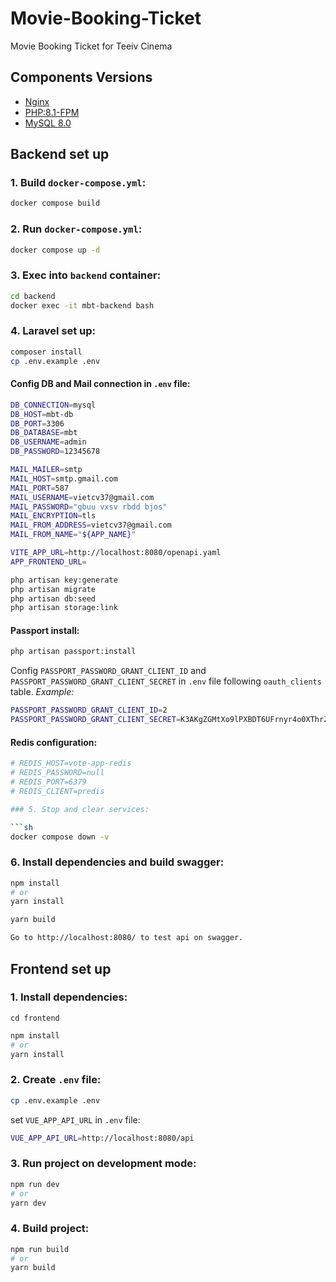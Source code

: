 # Movie-Booking-Ticket
Movie Booking Ticket for Teeiv Cinema 

## Components Versions

- [Nginx](https://hub.docker.com/_/nginx)
- [PHP:8.1-FPM](https://hub.docker.com/_/php/tags?page=1&name=fpm)
- [MySQL 8.0](https://hub.docker.com/_/mysql)

## Backend set up

### 1. Build `docker-compose.yml`:

```sh
docker compose build
```

### 2. Run `docker-compose.yml`:

```sh
docker compose up -d
```

### 3. Exec into `backend` container:

```sh
cd backend
docker exec -it mbt-backend bash
```

### 4. **Laravel** set up:

```sh
composer install
cp .env.example .env
```

#### Config DB and Mail connection in `.env` file:

```sh
DB_CONNECTION=mysql
DB_HOST=mbt-db
DB_PORT=3306
DB_DATABASE=mbt
DB_USERNAME=admin
DB_PASSWORD=12345678

MAIL_MAILER=smtp
MAIL_HOST=smtp.gmail.com
MAIL_PORT=587
MAIL_USERNAME=vietcv37@gmail.com
MAIL_PASSWORD="gbuu vxsv rbdd bjos"
MAIL_ENCRYPTION=tls
MAIL_FROM_ADDRESS=vietcv37@gmail.com
MAIL_FROM_NAME="${APP_NAME}"

VITE_APP_URL=http://localhost:8080/openapi.yaml
APP_FRONTEND_URL=
```

```sh
php artisan key:generate
php artisan migrate
php artisan db:seed
php artisan storage:link
```

#### Passport install:

```sh
php artisan passport:install
```

Config `PASSPORT_PASSWORD_GRANT_CLIENT_ID` and `PASSPORT_PASSWORD_GRANT_CLIENT_SECRET` in `.env` file
following `oauth_clients` table.
_Example:_

```sh
PASSPORT_PASSWORD_GRANT_CLIENT_ID=2
PASSPORT_PASSWORD_GRANT_CLIENT_SECRET=K3AKgZGMtXo9lPXBDT6UFrnyr4o0XThrZvthfsUq
```

#### Redis configuration:

```sh
# REDIS_HOST=vote-app-redis
# REDIS_PASSWORD=null
# REDIS_PORT=6379
# REDIS_CLIENT=predis

### 5. Stop and clear services:

```sh
docker compose down -v
```

### 6. Install dependencies and build swagger:

```sh
npm install
# or
yarn install

yarn build
```

```sh
Go to http://localhost:8080/ to test api on swagger.
```

## Frontend set up

### 1. Install dependencies:

`cd frontend`

```sh
npm install
# or
yarn install
```

### 2. Create `.env` file:

```sh
cp .env.example .env
```

set `VUE_APP_API_URL` in `.env` file:

```sh
VUE_APP_API_URL=http://localhost:8080/api
```

### 3. Run project on development mode:

```sh
npm run dev
# or
yarn dev
```

### 4. Build project:

```sh
npm run build
# or
yarn build
```
